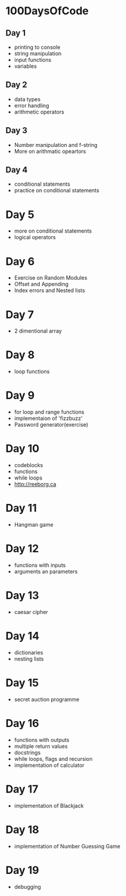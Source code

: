 # 100DaysOfCode


## Day 1
- printing to console
- string manipulation
- input functions
- variables
  

## Day 2
- data types
- error handling
- arithmetic operators
  
## Day 3
- Number manipulation and f-string
- More on arithmatic opeartors

## Day 4
- conditional statements
- practice on conditional statements 

# Day 5
- more on conditional statements
- logical operators

# Day 6
- Exercise on Random Modules
- Offset and Appending
- Index errors and Nested lists

# Day 7
- 2 dimentional array

# Day 8
- loop functions

# Day 9
- for loop and range functions
- implementaion of 'fizzbuzz'
- Password generator(exercise)

# Day 10
- codeblocks
- functions
- while loops
- http://reeborg.ca

# Day 11
- Hangman game

# Day 12
- functions with inputs
- arguments an parameters

# Day 13
- caesar cipher

# Day 14
- dictionaries
- nesting lists

# Day 15
- secret auction programme

# Day 16
- functions with outputs 
- multiple return values
- docstrings
- while loops, flags and recursion
- implementation of calculator

# Day 17
- implementation of Blackjack

# Day 18
- implementation of Number Guessing Game

# Day 19
- debugging